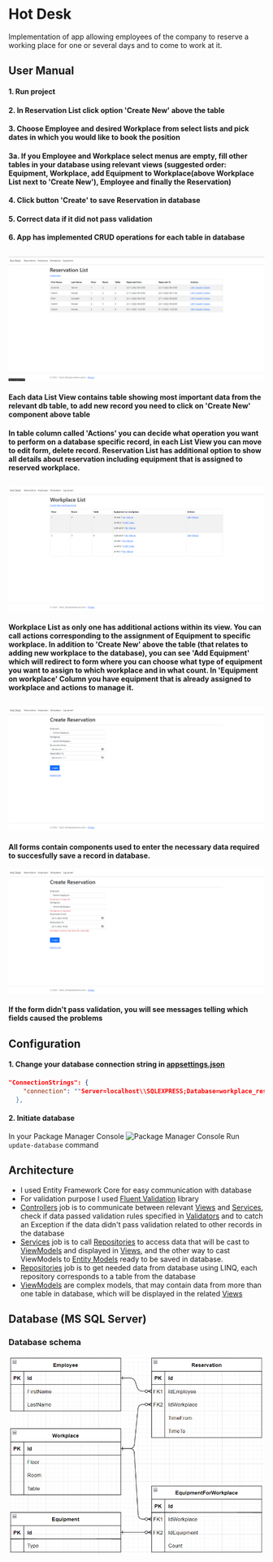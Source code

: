 # Hot Desk

Implementation of app allowing employees of the company to reserve a working place for one or several days and to come to work at it.

## User Manual

#### 1. Run project
#### 2. In Reservation List click option 'Create New' above the table
#### 3. Choose Employee and desired Workplace from select lists and pick dates in which you would like to book the position
#### 3a. If you Employee and Workplace select menus are empty, fill other tables in your database using relevant views (suggested order: Equipment, Workplace, add Equipment to Workplace(above Workplace List next to 'Create New'), Employee and finally the Reservation) 
#### 4. Click button 'Create' to save Reservation in database
#### 5. Correct data if it did not pass validation
#### 6. App has implemented CRUD operations for each table in database
##
![Reservation List](https://github.com/dtamon/Task3_WorkplaceReservation/blob/master/Screenoshots/ReservationList.png?raw=true)
#### Each data List View contains table showing most important data from the relevant db table, to add new record you need to click on 'Create New' component above table
#### In table column called 'Actions' you can decide what operation you want to perform on a database specific record, in each List View you can move to edit form, delete record. Reservation List has additional option to show all details about reservation including equipment that is assigned to reserved workplace.
##
![Workplace list](https://github.com/dtamon/Task3_WorkplaceReservation/blob/master/Screenoshots/WorkplaceList.png?raw=true)
#### Workplace List as only one has additional actions within its view. You can call actions corresponding to the assignment of Equipment to specific workplace. In addition to 'Create New' above the table (that relates to adding new workplace to the database), you can see 'Add Equipment' which will redirect to form where you can choose what type of equipment you want to assign to which workplace and in what count. In 'Equipment on workplace' Column you have equipment that is already assigned to workplace and actions to manage it.
##
![Reservation form](https://github.com/dtamon/Task3_WorkplaceReservation/blob/master/Screenoshots/ReservationForm.png?raw=true)
#### All forms contain components used to enter the necessary data required to succesfully save a record in database.
![Reservation form validation](https://github.com/dtamon/Task3_WorkplaceReservation/blob/master/Screenoshots/ReservationFormValidation.png?raw=true)
#### If the form didn't pass validation, you will see messages telling which fields caused the problems 
## Configuration
#### 1. Change your database connection string in [appsettings.json](https://github.com/dtamon/Task3_WorkplaceReservation/blob/master/Task3_WorkplaceReservation/appsettings.json)
````json
"ConnectionStrings": {
    "connection": ""Server=localhost\\SQLEXPRESS;Database=workplace_reservation;Trusted_Connection=True;TrustServerCertificate=True;"
  },
  ````
#### 2. Initiate database
In your Package Manager Console
![Package Manager Console](https://i.imgur.com/WM08rJ9.png)
Run `update-database` command


## Architecture

- I used Entity Framework Core for easy communication with database
- For validation purpose I used [Fluent Validation](https://docs.fluentvalidation.net/en/latest/) library
- [Controllers](https://github.com/dtamon/Task3_WorkplaceReservation/tree/master/Task3_WorkplaceReservation/Controllers) job is to communicate between relevant [Views](https://github.com/dtamon/Task3_WorkplaceReservation/tree/master/Task3_WorkplaceReservation/Views) and [Services](https://github.com/dtamon/Task3_WorkplaceReservation/tree/master/Task3_WorkplaceReservation/Services), check if data passed validation rules specified in [Validators](https://github.com/dtamon/Task3_WorkplaceReservation/tree/master/Task3_WorkplaceReservation/Validators) and to catch an Exception if the data didn't pass validation related to other records in the database
- [Services](https://github.com/dtamon/Task3_WorkplaceReservation/tree/master/Task3_WorkplaceReservation/Services) job is to call [Repositories](https://github.com/dtamon/Task3_WorkplaceReservation/tree/master/Task3_WorkplaceReservation.DataAccess/Repositories) to access data that will be cast to [ViewModels](https://github.com/dtamon/Task3_WorkplaceReservation/tree/master/Task3_WorkplaceReservation/Models) and displayed in [Views](https://github.com/dtamon/Task3_WorkplaceReservation/tree/master/Task3_WorkplaceReservation/Views), and the other way to cast ViewModels to [Entity Models](https://github.com/dtamon/Task3_WorkplaceReservation/tree/master/Task3_WorkplaceReservation.DataAccess/Domain) ready to be saved in database.
- [Repositories](https://github.com/dtamon/Task3_WorkplaceReservation/tree/master/Task3_WorkplaceReservation.DataAccess/Repositories) job is to get needed data from database using LINQ, each repository corresponds to a table from the database
- [ViewModels](https://github.com/dtamon/Task3_WorkplaceReservation/tree/master/Task3_WorkplaceReservation/Models) are complex models, that may contain data from more than one table in database, which will be displayed in the related [Views](https://github.com/dtamon/Task3_WorkplaceReservation/tree/master/Task3_WorkplaceReservation/Views)

## Database (MS SQL Server)
### Database schema
![Database Schema](https://github.com/dtamon/Task3_WorkplaceReservation/blob/master/Screenoshots/DBSchema.png?raw=true)

